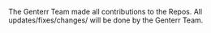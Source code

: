 The Genterr Team made all contributions to the Repos. All updates/fixes/changes/ will be done by the Genterr Team.
